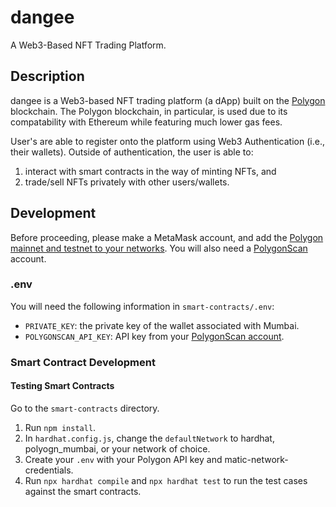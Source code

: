# dangee
A Web3-Based NFT Trading Platform.

## Description
dangee is a Web3-based NFT trading platform (a dApp) built on the [Polygon](https://polygon.technology) blockchain. 
The Polygon blockchain, in particular, is used due to its compatability with Ethereum while featuring much lower gas fees.

User's are able to register onto the platform using Web3 Authentication (i.e., their wallets). Outside of authentication,
the user is able to:
1. interact with smart contracts in the way of minting NFTs, and 
2. trade/sell NFTs privately with other
users/wallets.


## Development
Before proceeding, please make a MetaMask account, and add the [Polygon mainnet and testnet to your networks](https://docs.polygon.technology/tools/wallets/metamask/add-polygon-network/). You will also need a [PolygonScan](https://polygonscan.com/) account.
### .env
You will need the following information in ```smart-contracts/.env```:
- ```PRIVATE_KEY```: the private key of the wallet associated with Mumbai.
- ```POLYGONSCAN_API_KEY```: API key from your [PolygonScan account](https://polygonscan.com/).

### Smart Contract Development
#### Testing Smart Contracts
Go to the ```smart-contracts``` directory. 

1. Run ```npm install```.
2. In ```hardhat.config.js```, change the ```defaultNetwork``` to hardhat, polyogn_mumbai, or your network of choice.
2. Create your ```.env``` with your Polygon API key and matic-network-credentials.
3. Run ```npx hardhat compile``` and ```npx hardhat test``` to run the test cases against the smart contracts.
